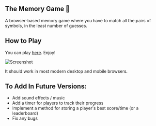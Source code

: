 ## The Memory Game 🧠

A browser-based memory game where you have to match all the pairs of symbols, in the least number of guesses.

## How to Play

You can play <a href=https://www.richvaughan.co.uk/pages/memorygame/play.html>here</a>. Enjoy! 

![Screenshot](screen.png)

It should work in most modern desktop and mobile browsers.

## To Add In Future Versions:
* Add sound effects / music
* Add a timer for players to track their progress
* Implement a method for storing a player's best score/time (or a leaderboard)
* Fix any bugs



